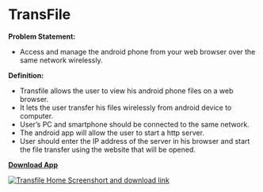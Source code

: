 # TransFile

**Problem Statement:**
 - Access and manage the android phone from your web browser over the same network wirelessly.

**Definition:**
  - Transfile allows the user to view his android phone files on a web browser.
  - It lets the user transfer his files wirelessly from android device to computer.
  - User’s PC and smartphone should be connected to the same network.
  - The android app will allow the user to start a http server.
  - User should enter the IP address of the server in his browser and start the file transfer using the website that will be opened.

[ **Download App** ](https://github.com/bhaveshpatel640/Transfile/blob/master/APK/Transfile.apk?raw=true)

[![Transfile Home Screenshort and download link](https://i.imgur.com/okHkMd7.png)](https://github.com/bhaveshpatel640/Transfile/blob/master/APK/Transfile.apk?raw=true)
